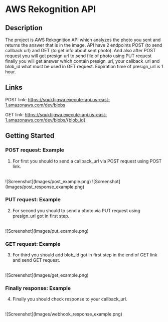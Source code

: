 # AWS Rekognition API

## Description
The project is AWS Rekognition API which analyzes the photo you sent and returns the answer that is in the image.
API have 2 endpoints POST (to send callback url) and GET (to get info about sent photo). And also after POST request you will get presign url to send file of photo
using PUT request finally you will get answer which contain presign_url, your callback_url and blob_id what must be used in GET request. Expiration time of presign_url is 1 hour.

## Links
POST link: https://squktjjqwa.execute-api.us-east-1.amazonaws.com/dev/blobs

GET link: https://squktjjqwa.execute-api.us-east-1.amazonaws.com/dev/blobs/{blob_id}

## Getting Started

### POST request: Example
1. For first you should to send a callback_url via POST request using POST link.
<br>
![Screenshot](Images/post_example.png)
![Screenshot](Images/post_response_example.png)

### PUT request: Example
2. For second you should to send a photo via PUT request using presign_url got in first step.
<br>
![Screenshot](Images/put_example.png)

### GET request: Example
3. For third you should add blob_id got in first step in the end of GET link and send GET request.
<br>
![Screenshot](Images/get_example.png)

### Finally response: Example
4. Finally you should check response to your callback_url.
<br>
![Screenshot](Images/webhook_response_example.png)